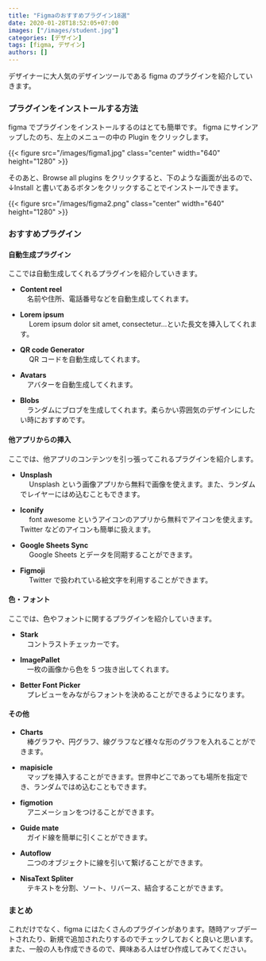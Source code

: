 ```yaml
---
title: "Figmaのおすすめプラグイン18選"
date: 2020-01-28T18:52:05+07:00
images: ["/images/student.jpg"]
categories: [デザイン]
tags: [figma, デザイン]
authors: []
---
```


デザイナーに大人気のデザインツールである figma のプラグインを紹介していきます。

<!--more-->

### プラグインをインストールする方法

figma でプラグインをインストールするのはとても簡単です。
figma にサインアップしたのち、左上のメニューの中の Plugin をクリックします。

{{< figure src="/images/figma1.jpg" class="center" width="640" height="1280" >}}

そのあと、Browse all plugins をクリックすると、下のような画面が出るので、↓Install と書いてあるボタンをクリックすることでインストールできます。

{{< figure src="/images/figma2.png" class="center" width="640" height="1280" >}}

### おすすめプラグイン

#### 自動生成プラグイン

ここでは自動生成してくれるプラグインを紹介していきます。

- **Content reel**  
  　名前や住所、電話番号などを自動生成してくれます。

- **Lorem ipsum**  
  　 Lorem ipsum dolor sit amet, consectetur...といた長文を挿入してくれます。

- **QR code Generator**  
  　 QR コードを自動生成してくれます。

- **Avatars**  
  　アバターを自動生成してくれます。

- **Blobs**  
  　ランダムにブロブを生成してくれます。柔らかい雰囲気のデザインにしたい時におすすめです。

#### 他アプリからの挿入

ここでは、他アプリのコンテンツを引っ張ってこれるプラグインを紹介します。

- **Unsplash**  
  　 Unsplash という画像アプリから無料で画像を使えます。また、ランダムでレイヤーにはめ込むこともできます。

- **Iconify**  
  　 font awesome というアイコンのアプリから無料でアイコンを使えます。Twitter などのアイコンも簡単に扱えます。

- **Google Sheets Sync**  
  　 Google Sheets とデータを同期することができます。

- **Figmoji**  
  　 Twitter で扱われている絵文字を利用することができます。

#### 色・フォント

ここでは、色やフォントに関するプラグインを紹介していきます。

- **Stark**  
  　コントラストチェッカーです。

- **ImagePallet**  
  　一枚の画像から色を 5 つ抜き出してくれます。

- **Better Font Picker**  
  　プレビューをみながらフォントを決めることができるようになります。

#### その他

- **Charts**  
  　棒グラフや、円グラフ、線グラフなど様々な形のグラフを入れることができます。

- **mapisicle**  
  　マップを挿入することができます。世界中どこであっても場所を指定でき、ランダムではめ込むこともできます。

- **figmotion**  
  　アニメーションをつけることができます。

- **Guide mate**  
  　ガイド線を簡単に引くことができます。

- **Autoflow**  
  　二つのオブジェクトに線を引いて繋げることができます。

- **NisaText Spliter**  
  　テキストを分割、ソート、リバース、結合することができます。

### まとめ

これだけでなく、figma にはたくさんのプラグインがあります。随時アップデートされたり、新規で追加されたりするのでチェックしておくと良いと思います。
また、一般の人も作成できるので、興味ある人はぜひ作成してみてください。
